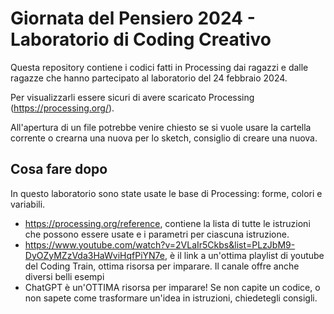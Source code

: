 # Giornata del Pensiero 2024 - Laboratorio di Coding Creativo

Questa repository contiene i codici fatti in Processing dai ragazzi e dalle ragazze che hanno partecipato al laboratorio del 24 febbraio 2024.

Per visualizzarli essere sicuri di avere scaricato Processing (https://processing.org/).

All'apertura di un file potrebbe venire chiesto se si vuole usare la cartella corrente o crearna una nuova per lo sketch, consiglio di creare una nuova.

## Cosa fare dopo

In questo laboratorio sono state usate le base di Processing: forme, colori e variabili.

- https://processing.org/reference, contiene la lista di tutte le istruzioni che possono essere usate e i parametri per ciascuna istruzione.
- https://www.youtube.com/watch?v=2VLaIr5Ckbs&list=PLzJbM9-DyOZyMZzVda3HaWviHqfPiYN7e, è il link a un'ottima playlist di youtube del Coding Train, ottima risorsa per imparare. Il canale offre anche diversi belli esempi
- ChatGPT è un'OTTIMA risorsa per imparare! Se non capite un codice, o non sapete come trasformare un'idea in istruzioni, chiedetegli consigli.
